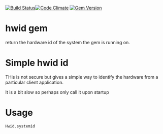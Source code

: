 [![Build Status](https://travis-ci.org/semdinsp/hwid.svg?branch=master)](https://travis-ci.org/semdinsp/hwid)[![Code Climate](https://codeclimate.com/github/semdinsp/hwid/badges/gpa.svg)](https://codeclimate.com/github/semdinsp/hwid)
[![Gem Version](https://badge.fury.io/rb/hwid.png)](http://badge.fury.io/rb/hwid)

hwid gem
============

return the hardware id of the system the gem is running on.

Simple hwid id
=====================
THis is not secure but gives  a simple way to identify the hardware from a particular client application.

It is a bit slow so perhaps only call it upon startup
 

Usage
=======

    Hwid.systemid
    
